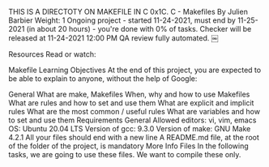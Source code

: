 THIS IS A DIRECTOTY ON MAKEFILE IN C
0x1C. C - Makefiles
 By Julien Barbier
 Weight: 1
 Ongoing project - started 11-24-2021, must end by 11-25-2021 (in about 20 hours) - you're done with 0% of tasks.
 Checker will be released at 11-24-2021 12:00 PM
 QA review fully automated.
￼



Resources
Read or watch:

Makefile
Learning Objectives
At the end of this project, you are expected to be able to explain to anyone, without the help of Google:

General
What are make, Makefiles
When, why and how to use Makefiles
What are rules and how to set and use them
What are explicit and implicit rules
What are the most common / useful rules
What are variables and how to set and use them
Requirements
General
Allowed editors: vi, vim, emacs
OS: Ubuntu 20.04 LTS
Version of gcc: 9.3.0
Version of make: GNU Make 4.2.1
All your files should end with a new line
A README.md file, at the root of the folder of the project, is mandatory
More Info
Files
In the following tasks, we are going to use these files. We want to compile these only.
